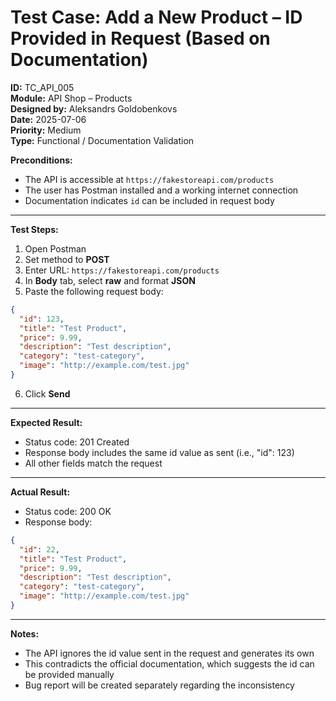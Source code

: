  # Test Case: Add a New Product – ID Provided in Request (Based on Documentation)

**ID:** TC_API_005  
**Module:** API Shop – Products  
**Designed by:** Aleksandrs Goldobenkovs  
**Date:** 2025-07-06  
**Priority:** Medium  
**Type:** Functional / Documentation Validation  

**Preconditions:**  
- The API is accessible at `https://fakestoreapi.com/products`  
- The user has Postman installed and a working internet connection  
- Documentation indicates `id` can be included in request body  

---

**Test Steps:**

1. Open Postman  
2. Set method to **POST**  
3. Enter URL: `https://fakestoreapi.com/products`  
4. In **Body** tab, select **raw** and format **JSON**  
5. Paste the following request body:  
```json
{
  "id": 123,
  "title": "Test Product",
  "price": 9.99,
  "description": "Test description",
  "category": "test-category",
  "image": "http://example.com/test.jpg"
}
```
6. Click **Send** 

---

**Expected Result:**  

- Status code: 201 Created
- Response body includes the same id value as sent (i.e., "id": 123)
- All other fields match the request

---  

**Actual Result:**  

- Status code: 200 OK
- Response body:
```json  
{
  "id": 22,  
  "title": "Test Product",
  "price": 9.99,
  "description": "Test description",
  "category": "test-category",
  "image": "http://example.com/test.jpg"
}
```

---

**Notes:**

- The API ignores the id value sent in the request and generates its own
- This contradicts the official documentation, which suggests the id can be provided manually
- Bug report will be created separately regarding the inconsistency
